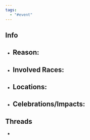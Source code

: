 ```yaml
---
tags:
  - "#event"
---
```

## Info
- Reason:
	- 
- Involved Races:
	- 
- Locations:
	- 
- Celebrations/Impacts:
	- 
## Threads
- 